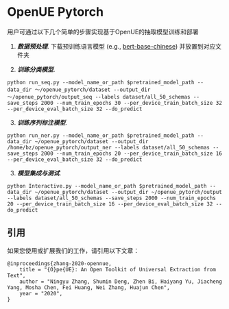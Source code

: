 # OpenUE Pytorch

用户可通过以下几个简单的步骤实现基于OpenUE的抽取模型训练和部署

1. ***数据预处理***.  下载预训练语言模型 (e.g., [bert-base-chinese](https://github.com/google-research/bert)) 并放置到对应文件夹

2. ***训练分类模型***.
```
python run_seq.py --model_name_or_path $pretrained_model_path --data_dir ～/openue_pytorch/dataset --output_dir ～/openue_pytorch/output_seq --labels dataset/all_50_schemas --save_steps 2000 --num_train_epochs 30 --per_device_train_batch_size 32 --per_device_eval_batch_size 32 --do_predict
```
3. ***训练序列标注模型***.
```
python run_ner.py --model_name_or_path $pretrained_model_path --data_dir ~/openue_pytorch/dataset --output_dir /home/bz/openue_pytorch/output_ner --labels dataset/all_50_schemas --save_steps 2000 --num_train_epochs 20 --per_device_train_batch_size 16 --per_device_eval_batch_size 32 --do_predict
```
3. ***模型集成与测试***. 
```
python Interactive.py --model_name_or_path $pretrained_model_path --data_dir ~/openue_pytorch/dataset --output_dir ~/openue_pytorch/output --labels dataset/all_50_schemas --save_steps 2000 --num_train_epochs 20 --per_device_train_batch_size 16 --per_device_eval_batch_size 32 --do_predict
```
## 引用

如果您使用或扩展我们的工作，请引用以下文章：

```
@inproceedings{zhang-2020-opennue,
    title = "{O}pe{UE}: An Open Toolkit of Universal Extraction from Text",
    author = "Ningyu Zhang, Shumin Deng, Zhen Bi, Haiyang Yu, Jiacheng Yang, Mosha Chen, Fei Huang, Wei Zhang, Huajun Chen",
    year = "2020",
}
